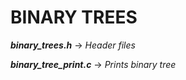 # BINARY TREES

***binary_trees.h*** -> *Header files*

***binary_tree_print.c*** -> *Prints binary tree*
